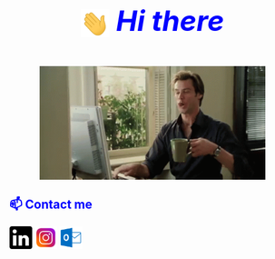 <html>
<body>
<h1 style="color:blue;font-size:50px;font-style:oblique">
<p align="center">
	<img align="center" src="https://github.com/Parply/Parply/blob/master/.github/Hi.gif?raw=true" width="50px"> <b><i> Hi there</b></i> </h1>
</html>
</body>

<p align="center"> 
  <img align="center" height="200px" alt="GIF" src="jimcarrey.gif" />
</p>
<!--END_SECTION:waka-->


 
<html>
<body>
<h2 style="color:blue;font-size 50px">
<b>📫 Contact me </b></h2>
</html>
</body>

<p align="left">
<a href="https://www.linkedin.com/in/galip-y%C4%B1ld%C4%B1z/"><img height="40px" alt="LinkedIn" src="linkedin.png"></a>
 <a href="https://www.instagram.com/gaaliip/"><img height="40px" alt="Instagram" src="insta.png"></a>
<a href="mailto:galipyildiz9606@outlook.com"><img height="40px" alt="Email" src="outlook.png"></a>
</p>


<!--
**galip975/galip975** is a ✨ _special_ ✨ repository because its `README.md` (this file) appears on your GitHub profile.

Here are some ideas to get you started:

- 🔭 I’m currently working on ...
- 🌱 I’m currently learning ...
- 👯 I’m looking to collaborate on ...
- 🤔 I’m looking for help with ...
- 💬 Ask me about ...
- 📫 How to reach me: ...
- 😄 Pronouns: ...
- ⚡ Fun fact: ...
-->
